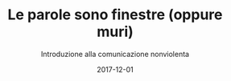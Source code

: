 ---
title: "Le parole sono finestre (oppure muri)"
subtitle: "Introduzione alla comunicazione nonviolenta"

authors:
- Bertram Rosenberg Marshall
- Vilma Costetti (A cura di)
- Deepak Chopra (Prefaz.)
- Federica Rossi (Trad.)
date: "2017-12-01"

links:
    compra: https://www.amazon.it/gp/product/8896985625/
    autore: https://it.wikipedia.org/wiki/Marshall_Rosenberg
---